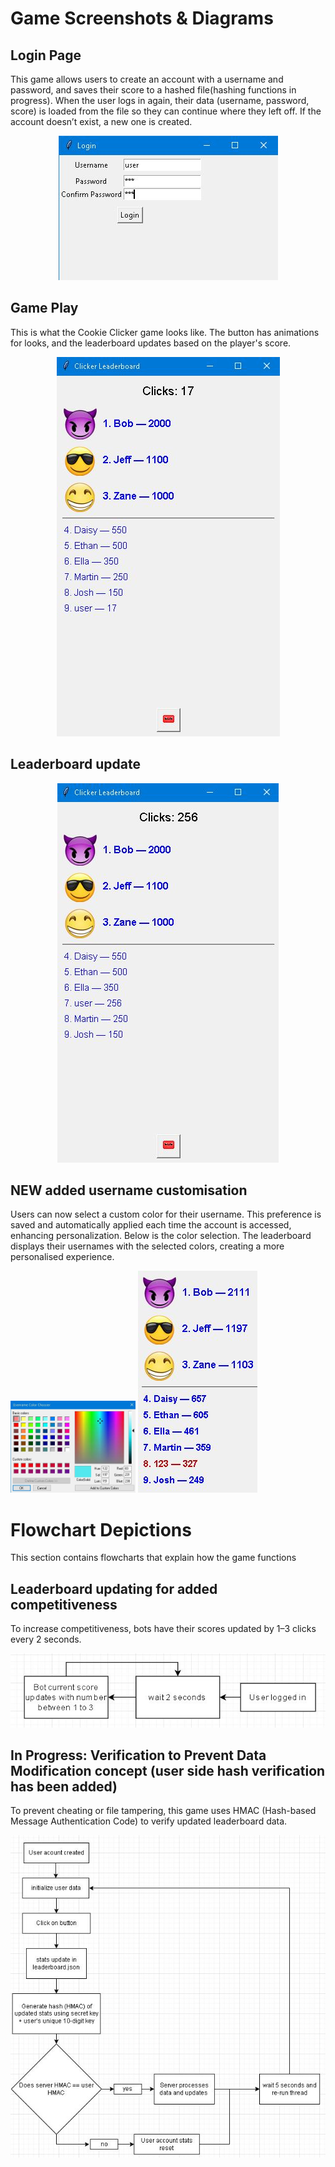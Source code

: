 # Game Screenshots & Diagrams
## Login Page
This game allows users to create an account with a username and password, and saves their score to a hashed file(hashing functions in progress). When the user logs in again, their data (username, password, score) is loaded from the file so they can continue where they left off. If the account doesn’t exist, a new one is created.

<p align="center">
  <img src="images/GameScreenshots/LoginPage.JPG" alt="Login Page" />
</p>

## Game Play
This is what the Cookie Clicker game looks like. The button has animations for looks, and the leaderboard updates based on the player's score.

<p align="center">
  <img src="images/GameScreenshots/Leaderboard.JPG" alt="Leaderboard" />
</p>

## Leaderboard update

<p align="center">
  <img src="images/GameScreenshots/LeaderboardUpdating.JPG" alt="Leaderboard Update Example" />
</p>

## NEW added username customisation
Users can now select a custom color for their username. This preference is saved and automatically applied each time the account is accessed, enhancing personalization. Below is the color selection.
The leaderboard displays their usernames with the selected colors, creating a more personalised experience.

<div> 
  <img src="images/GameScreenshots/ColorOptions.JPG" alt="Username color selection" style="max-width: 200px; height: auto;"/>
  <img src="images/GameScreenshots/UsernameColor.JPG" alt="Colored username" style="max-width: 200px; height: auto;"/>
</div>



# Flowchart Depictions
This section contains flowcharts that explain how the game functions

## Leaderboard updating for added competitiveness
To increase competitiveness, bots have their scores updated by 1–3 clicks every 2 seconds.
<p align="center">
  <img src="images/Diagrams/BotLeaderboardUpdate.JPG" alt="Leaderboard Updating" />
</p>

## In Progress: Verification to Prevent Data Modification concept (user side hash verification has been added)
To prevent cheating or file tampering, this game uses HMAC (Hash-based Message Authentication Code) to verify updated leaderboard data.
<p align="center">
  <img src="images/Diagrams/leaderboard_auth_function.JPG" alt="Leaderboard Authentication" />
</p>

